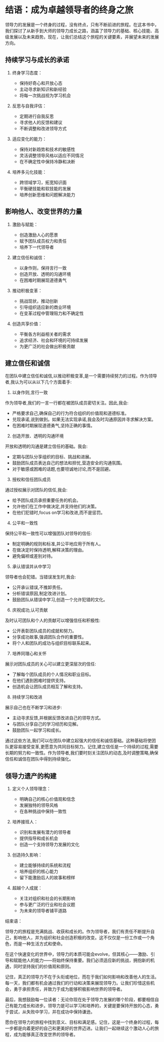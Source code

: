 # 结语：成为卓越领导者的终身之旅

领导力的发展是一个终身的过程，没有终点，只有不断前进的旅程。在这本书中，我们探讨了从新手到大师的领导力成长之路，涵盖了领导力的基础、核心技能、高级发展以及未来趋势。现在，让我们总结这个旅程的关键要素，并展望未来的发展方向。

## 持续学习与成长的承诺

1. 终身学习态度：
    - 保持好奇心和开放心态
    - 主动寻求新知识和新经验
    - 将每一次挑战视为学习机会

2. 反思与自我评估：
    - 定期进行自我反思
    - 寻求他人的反馈和建议
    - 不断调整和改进领导方式

3. 适应变化的能力：
    - 保持对新趋势和技术的敏感性
    - 灵活调整领导风格以适应不同情况
    - 在不确定性中保持冷静和决断

4. 培养多元化技能：
    - 跨领域学习，拓宽知识面
    - 平衡硬技能和软技能的发展
    - 培养创新思维和问题解决能力

## 影响他人、改变世界的力量

1. 激励与赋能：
    - 创造激励人心的愿景
    - 赋予团队成员权力和责任
    - 培养下一代领导者

2. 建立信任和诚信：
    - 以身作则，保持言行一致
    - 创造开放、透明的沟通环境
    - 在困难时期展现道德勇气

3. 推动积极变革：
    - 挑战现状，推动创新
    - 引导组织适应新的商业环境
    - 在变革过程中管理阻力和不确定性

4. 创造共享价值：
    - 平衡各方利益相关者的需求
    - 追求经济、社会和环境的可持续发展
    - 为更广泛的社会做出积极贡献

## 建立信任和诚信

在团队中建立信任和诚信,以推动积极变革,是一个需要持续努力的过程。作为领导者,我认为可以从以下几个方面着手:

1. 以身作则,言行一致

作为领导者,我们的一言一行都在被团队成员密切关注。因此,我会:

- 严格要求自己,确保自己的行为符合组织的价值观和道德标准。
- 兑现承诺,说到做到。如果无法实现承诺,我会及时沟通原因并寻求解决方案。
- 在困难时期展现道德勇气,坚持正确的事情。

2. 创造开放、透明的沟通环境

开放和透明的沟通是建立信任的基础。我会:

- 定期与团队分享组织的目标、挑战和进展。
- 鼓励团队成员表达自己的想法和担忧,营造安全的沟通氛围。
- 对于敏感或困难的话题,也要坦诚地讨论,而不是回避。

3. 授权和信任团队成员

通过授权展示对团队的信任,我会:

- 给予团队成员承担重要任务的机会。
- 允许他们在工作中做决定,并支持他们的决策。
- 在他们犯错时,focus on学习和改进,而不是惩罚。

4. 公平和一致性

保持公平和一致性可以增强团队对领导的信任:

- 制定明确的规则和标准,并公平地应用于所有人。
- 在做决定时保持透明,解释决策的理由。
- 避免偏袒或差别对待。

5. 承认错误并从中学习

领导者也会犯错。当错误发生时,我会:

- 公开承认错误,不推卸责任。
- 分析错误原因,制定改进计划。
- 鼓励团队从错误中学习,创造一个允许犯错的文化。

6. 庆祝成功,认可贡献

及时认可团队和个人的贡献可以增强信任和积极性:

- 公开表彰团队成员的成就和努力。
- 分享成功故事,强调团队合作的重要性。
- 将个人和团队的成功与组织目标联系起来。

7. 培养同理心和关怀

展示对团队成员的关心可以建立更深层次的信任:

- 了解每个团队成员的个人情况和职业目标。
- 在他们遇到困难时提供支持。
- 创造机会让团队成员相互了解和支持。

8. 持续学习和改进

展示自己也在不断学习和进步:

- 主动寻求反馈,并根据反馈改进自己的领导方式。
- 与团队分享自己的学习经历和见解。
- 鼓励团队一起学习和成长。

通过这些方法,我们可以在团队中建立起强大的信任和诚信基础。这种基础将使团队更容易接受变革,更愿意为共同目标努力。记住,建立信任是一个持续的过程,需要长期的努力和一致性。作为领导者,我们要时刻关注团队的动态,及时调整策略,确保信任和诚信在团队中得到持续强化。


## 领导力遗产的构建

1. 定义个人领导理念：
    - 明确自己的核心价值观和信念
    - 发展独特的领导风格
    - 在各种挑战中保持一致性

2. 培养接班人：
    - 识别和发展有潜力的领导者
    - 提供指导和成长机会
    - 创造一个支持领导力发展的文化

3. 创造持久影响：
    - 建立能够持续的系统和流程
    - 培养组织的核心能力
    - 留下能激励后人的故事和榜样

4. 超越个人成就：
    - 关注对组织和社会的长期影响
    - 参与更广泛的行业和社会议题
    - 为未来的领导者铺平道路

结束语：

领导力的旅程是充满挑战、收获和成长的。作为领导者，我们有责任不断提升自己，影响他人，并为组织和社会创造积极的改变。这不仅仅是一份工作或一个角色，而是一种生活方式和使命。

在这个快速变化的世界中，领导力的本质可能会evolve，但其核心——激励、引导和赋能他人的能力——将始终保持重要。我们必须适应新的挑战，拥抱新的机遇，同时坚持我们的价值观和原则。

记住，真正的领导力不在于头衔或地位，而在于我们如何影响和改善他人的生活。每一天，我们都有机会通过我们的行动和决策来展现领导力。让我们珍惜这些机会，勇于承担责任，并致力于成为能够积极影响世界的领导者。

最后，我想鼓励每一位读者：无论你现在处于领导力发展的哪个阶段，都要相信自己有能力成长和进步。领导力是可以学习和培养的，关键是要保持开放的心态，勇于尝试，从失败中学习，并在成功中保持谦逊。

愿你在领导力的旅程中找到意义、目标和满足感。记住，这是一个终身的过程，每一步都是向着更好的自己和更美好的世界迈进。让我们一起继续这个激动人心的旅程，成为能够真正改变世界的领导者。
